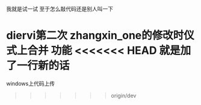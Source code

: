 我就是试一试
至于怎么敲代码还是别人叫一下

diervi第二次
zhangxin_one的修改时仪式上合并
功能
<<<<<<< HEAD
就是加了一行新的话
=======

windows上代码上传
>>>>>>> origin/dev
